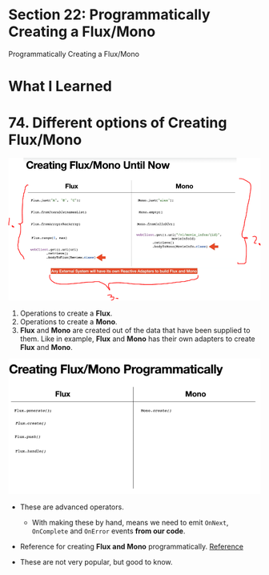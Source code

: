 # Section 22: Programmatically Creating a Flux/Mono

Programmatically Creating a Flux/Mono

# What I Learned

# 74. Different options of Creating Flux/Mono

<img src="creatingFluxAndMono.PNG" alt="reactive programming" width="600"/>

1. Operations to create a **Flux**.
2. Operations to create a **Mono**.
3. **Flux** and **Mono** are created out of the data that have been supplied to them. Like in example, **Flux** and **Mono** has their own adapters to create **Flux** and  **Mono**.

<img src="creatingFluxAndMonoProgmatically.PNG" alt="reactive programming" width="600"/>

- These are advanced operators.
    - With making these by hand, means we need to emit `OnNext`, `OnComplete` and `OnError` events **from our code**.

- Reference for creating **Flux and Mono** programmatically. [Reference](https://projectreactor.io/docs/core/release/reference/#producing)

- These are not very popular, but good to know.